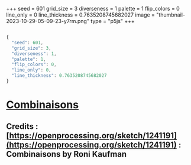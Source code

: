 +++
seed = 601
grid_size = 3
diverseness = 1
palette = 1
flip_colors = 0
line_only = 0
line_thickness = 0.7635208745682027
image = "thumbnail-2023-10-29-05-09-23-y7rm.png"
type = "p5js"
+++

~~~javascript

{
  "seed": 601,
  "grid_size": 3,
  "diverseness": 1,
  "palette": 1,
  "flip_colors": 0,
  "line_only": 0,
  "line_thickness": 0.7635208745682027
}

~~~




# [Combinaisons](https://openprocessing.org/sketch/2065396)
## Credits : [https://openprocessing.org/sketch/1241191](https://openprocessing.org/sketch/1241191) : Combinaisons by Roni Kaufman


